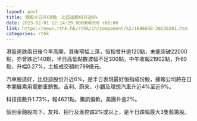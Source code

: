 ```yaml
---
layout: post
title: 港股半日升60點　比亞迪股份升近6%
date: 2023-02-01 12:14:29.000000000 +08:00
link: https://news.rthk.hk/rthk/ch/component/k2/1686030-20230201.htm
categories: rthk
---
```


港股連跌兩日後今早高開，其後窄幅上落，恒指曾升逾120點，未能突破22000點，亦曾跌近140點，半日高低點數波幅不足300點。中午收報21902點，升60點，升幅0.27%，主板成交額約799億元。

汽車股造好，比亞迪股份升近6%，是半日表現最好恒指成份股，據報公司將在日本開展乘用電動車銷售。吉利、蔚來、小鵬及理想汽車升近4%至近9%。

科技指數升1.73%，報4621點。騰訊偏軟，美團升逾2%。

個別金融股向下，友邦、招行及滙控跌2%或以上，是半日跌幅最大3隻藍籌股。
